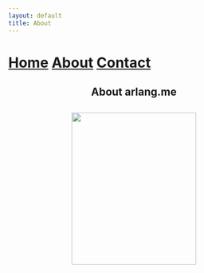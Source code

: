 ```yaml
---
layout: default
title: About
---
```






<h1><p text-align="justify">
    <a href="https://www.arlang.me/index.html">Home</a> 
    <a href="https://www.arlang.me/about.html">About</a> 
    <a href="https://www.arlang.me/contact.html">Contact</a>
    </p></h1>


<h2><p align="center">
    About arlang.me
    </p><h2>

<p align="center">
    <img width="250" height="305" src="https://avatars.githubusercontent.com/u/93165207?v=4">
</p>
